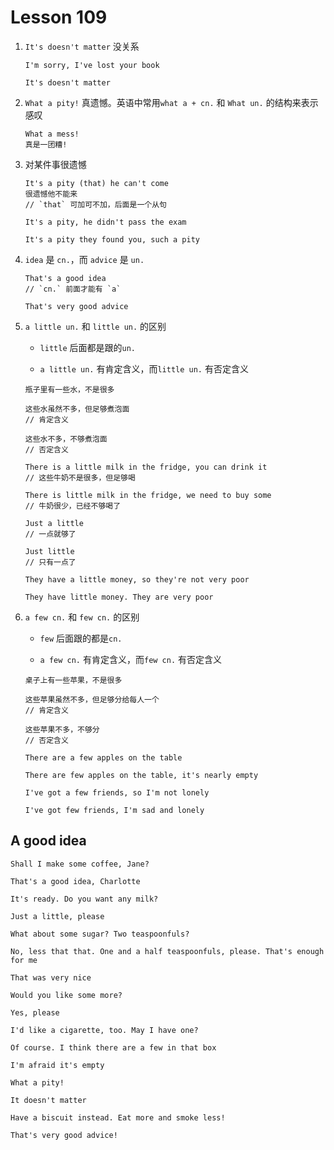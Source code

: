 # Lesson 109

1. `It's doesn't matter` 没关系

   ```
   I'm sorry, I've lost your book

   It's doesn't matter
   ```

2. `What a pity!` 真遗憾。英语中常用`what a + cn.` 和 `What un.` 的结构来表示感叹

   ```
   What a mess!
   真是一团糟!
   ```

3. 对某件事很遗憾

   ```
   It's a pity (that) he can't come
   很遗憾他不能来
   // `that` 可加可不加，后面是一个从句

   It's a pity, he didn't pass the exam

   It's a pity they found you, such a pity
   ```

4. `idea` 是 `cn.`，而 `advice` 是 `un.`

   ```
   That's a good idea
   // `cn.` 前面才能有 `a`

   That's very good advice
   ```

5. `a little un.` 和 `little un.` 的区别

   - `little` 后面都是跟的`un.`

   - `a little un.` 有肯定含义，而`little un.` 有否定含义

   ```
   瓶子里有一些水，不是很多

   这些水虽然不多，但足够煮泡面
   // 肯定含义

   这些水不多，不够煮泡面
   // 否定含义
   ```

   ```
   There is a little milk in the fridge, you can drink it
   // 这些牛奶不是很多，但足够喝

   There is little milk in the fridge, we need to buy some
   // 牛奶很少，已经不够喝了

   Just a little
   // 一点就够了

   Just little
   // 只有一点了

   They have a little money, so they're not very poor

   They have little money. They are very poor
   ```

6. `a few cn.` 和 `few cn.` 的区别

   - `few` 后面跟的都是`cn.`

   - `a few cn.` 有肯定含义，而`few cn.` 有否定含义

   ```
   桌子上有一些苹果，不是很多

   这些苹果虽然不多，但足够分给每人一个
   // 肯定含义

   这些苹果不多，不够分
   // 否定含义
   ```

   ```
   There are a few apples on the table

   There are few apples on the table, it's nearly empty

   I've got a few friends, so I'm not lonely

   I've got few friends, I'm sad and lonely
   ```

## A good idea

```
Shall I make some coffee, Jane?

That's a good idea, Charlotte

It's ready. Do you want any milk?

Just a little, please

What about some sugar? Two teaspoonfuls?

No, less that that. One and a half teaspoonfuls, please. That's enough for me

That was very nice

Would you like some more?

Yes, please

I'd like a cigarette, too. May I have one?

Of course. I think there are a few in that box

I'm afraid it's empty

What a pity!

It doesn't matter

Have a biscuit instead. Eat more and smoke less!

That's very good advice!
```
